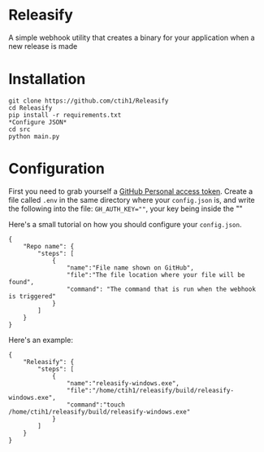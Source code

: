 # Releasify 
A simple webhook utility that creates a binary for your application when a new release is made

# Installation
```
git clone https://github.com/ctih1/Releasify
cd Releasify
pip install -r requirements.txt
*Configure JSON*
cd src
python main.py
```

# Configuration
First you need to grab yourself a [GitHub Personal access token](https://github.com/settings/tokens). Create a file called `.env` in the same directory where your `config.json` is, and write the following into the file: `GH_AUTH_KEY=""`, your key being inside the ""

Here's a small tutorial on how you should configure your `config.json`. 
```
{
    "Repo name": {
        "steps": [
            {
                "name":"File name shown on GitHub",
                "file":"The file location where your file will be found",
                "command": "The command that is run when the webhook is triggered"
            }
        ]
    }
}
```
Here's an example:
```
{
    "Releasify": {
        "steps": [
            {
                "name":"releasify-windows.exe",
                "file":"/home/ctih1/releasify/build/releasify-windows.exe",
                "command":"touch /home/ctih1/releasify/build/releasify-windows.exe"
            }
        ]
    }
}
```